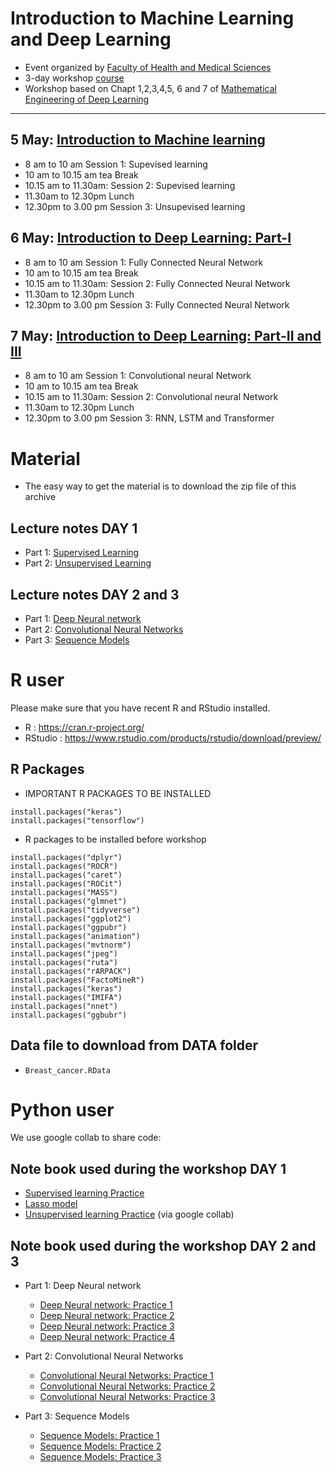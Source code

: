 # Introduction to Machine Learning and Deep Learning


- Event organized by [Faculty of Health and Medical Sciences](https://phdcourses.ku.dk/default.aspx?sitepath=SUND)
- 3-day workshop [course](https://phdcourses.ku.dk/DetailKursus.aspx?id=112836&sitepath=SUND)
- Workshop based on Chapt 1,2,3,4,5, 6 and 7 of [Mathematical Engineering of Deep Learning](https://deeplearningmath.org)

---


## 5 May: [Introduction to Machine learning](/MachineLearning)

- 8 am to 10 am Session 1: Supevised learning
- 10 am to 10.15 am tea Break
- 10.15 am to 11.30am: Session 2: Supevised learning
- 11.30am to 12.30pm Lunch
- 12.30pm to 3.00 pm Session 3: Unsupevised learning

## 6 May: [Introduction to Deep Learning: Part-I](/DeepLearning)

- 8 am to 10 am Session 1: Fully Connected Neural Network
- 10 am to 10.15 am tea Break
- 10.15 am to 11.30am: Session 2: Fully Connected Neural Network
- 11.30am to 12.30pm Lunch
- 12.30pm to 3.00 pm Session 3: Fully Connected Neural Network

## 7 May: [Introduction to Deep Learning: Part-II and III](/DeepLearning)

- 8 am to 10 am Session 1: Convolutional neural Network
- 10 am to 10.15 am tea Break
- 10.15 am to 11.30am: Session 2: Convolutional neural Network
- 11.30am to 12.30pm Lunch
- 12.30pm to 3.00 pm Session 3: RNN, LSTM and Transformer



# Material 

- The easy way to get the material is to download the zip file of this archive

 ## Lecture notes **DAY 1**

- Part 1: [Supervised Learning](MachineLearning/Machine_learning_Supervised_vietnam.nb.html.zip)
- Part 2: [Unsupervised Learning](MachineLearning/Machine_learning_unsupervised_vietnam.nb.html.zip)


 ## Lecture notes **DAY 2 and 3**

- Part 1: [Deep Neural network](/DeepLearning/Deep_learning_DNN_Vietnam.nb.html.zip)
- Part 2: [Convolutional Neural Networks](/DeepLearning/Deep_learning_CNNN_Vietnam.nb.html.zip)
- Part 3: [Sequence Models](/DeepLearning/Deep_learning_RNNN_Vietnam.nb.html.zip)


# R user 

Please make sure that you have  recent R and RStudio installed.

  - R : https://cran.r-project.org/
  - RStudio : https://www.rstudio.com/products/rstudio/download/preview/


## R Packages 

- IMPORTANT R PACKAGES TO BE INSTALLED

```{r,eval=FALSE}
install.packages("keras")
install.packages("tensorflow")
```

- R packages to be installed before workshop

```{r,eval=FALSE}
install.packages("dplyr")
install.packages("ROCR")
install.packages("caret")
install.packages("ROCit")
install.packages("MASS")
install.packages("glmnet")
install.packages("tidyverse")
install.packages("ggplot2")
install.packages("ggpubr")
install.packages("animation")
install.packages("mvtnorm")
install.packages("jpeg")
install.packages("ruta")
install.packages("rARPACK")
install.packages("FactoMineR")
install.packages("keras")
install.packages("IMIFA")
install.packages("nnet")
install.packages("ggbubr")
```

## Data file to download from DATA folder

- ``Breast_cancer.RData``


# Python user

We use google collab to share code:

## Note book used during the workshop DAY 1 

-  [Supervised learning Practice](https://colab.research.google.com/drive/1UgQSb3lGnxsTf1WBzH8jxusZs5rema88?usp=sharing)
-  [Lasso model](https://colab.research.google.com/drive/1QRTvbggQ8DfujIfwnuQNT6Gzd_o7X8jU?usp=sharing)
-  [Unsupervised learning Practice](https://colab.research.google.com/drive/1AcaLjqUGbXsKuv0L9BlyWr_XZTuVh3Wi?usp=sharing#scrollTo=AxYFCVuEMfJC) (via google collab)

## Note book used during the workshop DAY 2 and 3

- Part 1: Deep Neural network
    - [Deep Neural network: Practice 1](https://colab.research.google.com/drive/1GDdmVTk_Y_SUKvDrVWPf8CKj-M6r0NyG#scrollTo=OLuuc9QrSxFn)
    - [Deep Neural network: Practice 2](https://colab.research.google.com/drive/1gpr8Xl5Y51-dYDQ1BA6lNcJ8yZq3GPvr)
    - [Deep Neural network: Practice 3](https://colab.research.google.com/drive/12PETdpB2B0Y2mTGzYUQ8X6M0GxRo4cQN#scrollTo=kNmB-JWBaX59)
    - [Deep Neural network: Practice 4](https://colab.research.google.com/drive/1Msg2GDt5P0kB0MVPSPUcGZGIxDjOgoDb?usp=sharing)

- Part 2: Convolutional Neural Networks

    - [Convolutional Neural Networks: Practice 1](https://colab.research.google.com/drive/1dtH3UHSfbK5Ss9E9ogtYG5YQzc5fTXNE#scrollTo=klnJ1uktsIVl)
    - [Convolutional Neural Networks: Practice 2](https://colab.research.google.com/drive/1Ru1wRki8yUxx5W2G4Of5-drTRtsZ3_Ym#scrollTo=7z_KGnrn4Dcm)
    - [Convolutional Neural Networks: Practice 3](https://colab.research.google.com/drive/1Foo-KTWMiJV-sl0mRaZnWHnk05VQLyUB)


- Part 3: Sequence Models
    
    - [Sequence Models: Practice 1](https://colab.research.google.com/drive/1VMNmL1YKZHZBJip8f5tcEMxj5VlCIfbM#scrollTo=sB1y93Nmik5T)
    - [Sequence Models: Practice 2](https://colab.research.google.com/drive/1MnvITjntB9AmHL2BN_03hGQcDxNVom4B#scrollTo=TvEZtC85n1--)
    - [Sequence Models: Practice 3](https://colab.research.google.com/drive/10HN5da584vuDld6Go9QceNIyGRfrsKCg#)


